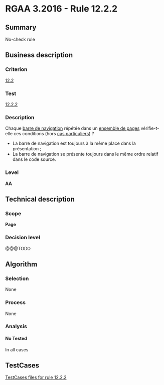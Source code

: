 # RGAA 3.2016 - Rule 12.2.2

## Summary
No-check rule


## Business description

### Criterion
[12.2](http://references.modernisation.gouv.fr/rgaa-accessibilite/criteres.html#crit-12-2)

### Test
[12.2.2](http://references.modernisation.gouv.fr/rgaa-accessibilite/criteres.html#test-12-2-2)

### Description
<div lang="fr">Chaque <a href="http://references.modernisation.gouv.fr/rgaa-accessibilite/glossaire.html#barre-de-navigation">barre de navigation</a> r&#xE9;p&#xE9;t&#xE9;e dans un <a href="http://references.modernisation.gouv.fr/rgaa-accessibilite/glossaire.html#ensemble-de-pages">ensemble de pages</a> v&#xE9;rifie-t-elle ces conditions (hors <a href="http://references.modernisation.gouv.fr/rgaa-accessibilite/cas-particuliers.html#cp-12-2,12-3" title="Cas particuliers pour le crit&#xE8;re 12.2">cas particuliers</a>)&nbsp;? <ul><li>La barre de navigation est toujours &#xE0; la m&#xEA;me place dans la pr&#xE9;sentation&nbsp;;</li> <li>La barre de navigation se pr&#xE9;sente toujours dans le m&#xEA;me ordre relatif dans le code source.</li> </ul></div>

### Level
**AA**


## Technical description

### Scope
**Page**

### Decision level
@@@TODO


## Algorithm

### Selection
None

### Process
None

### Analysis

#### No Tested
In all cases


##  TestCases

[TestCases files for rule 12.2.2](https://github.com/Asqatasun/Asqatasun/tree/RGAA_3.2016/rules/rules-rgaa3.2016/src/test/resources/testcases/rgaa32016/Rgaa32016Rule120202/)


